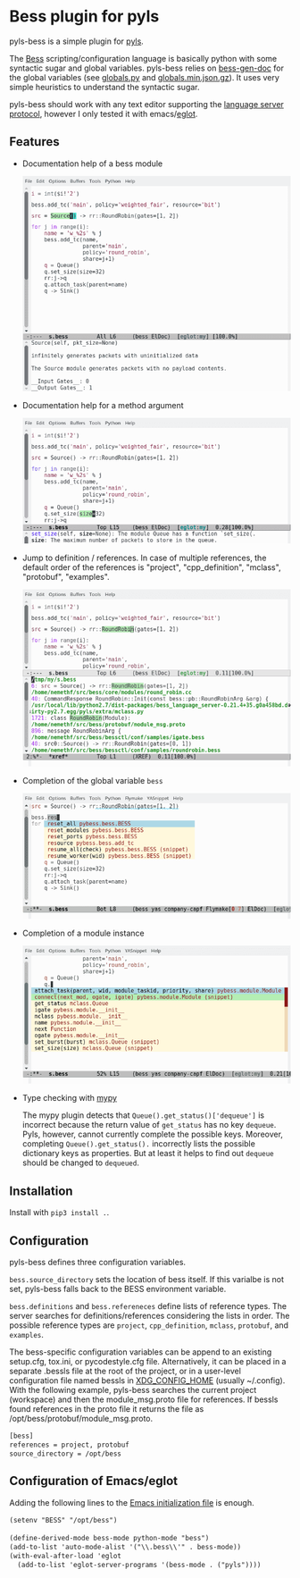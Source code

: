 Bess plugin for pyls
====================


pyls-bess is a simple plugin for
[pyls](https://github.com/palantir/python-language-server).

The [Bess](https://github.com/NetSys/bess) scripting/configuration
language is basically python with some syntactic sugar and global
variables.  pyls-bess relies on
[bess-gen-doc](https://github.com/nemethf/bess-gen-doc) for the global
variables (see [globals.py](pyls_bess/bess_doc/globals.py) and
[globals.min.json.gz](pyls_bess/bess_doc/globals.min.json.gz)).  It uses
very simple heuristics to understand the syntactic sugar.

pyls-bess should work with any text editor supporting the [language
server protocol](https://langserver.org/), however I only tested it
with emacs/[eglot](https://github.com/joaotavora/eglot).

## Features

* Documentation help of a bess module

  ![bess-obj-doc](resources/bess-obj-doc.png)

* Documentation help for a method argument

  ![bess-arg-doc](resources/bess-arg-doc.png)

* Jump to definition / references.  In case of multiple references, the
  default order of the references is "project", "cpp_definition",
  "mclass", "protobuf", "examples".

  ![bess-refs](resources/bess-refs.png)

* Completion of the global variable `bess`

  ![bess-auto-complete-bess](resources/bess-auto-complete-bess.png)

* Completion of a module instance

  ![bess-auto-complete-mod](resources/bess-auto-complete-mod.png)
  
  
* Type checking with [mypy](https://github.com/tomv564/pyls-mypy)

  The mypy plugin detects that `Queue().get_status()['dequeue']` is
  incorrect because the return value of `get_status` has no key
  `dequeue`.  Pyls, however, cannot currently complete the possible
  keys.  Moreover, completing `Queue().get_status().` incorrectly
  lists the possible dictionary keys as properties.  But at least it
  helps to find out `dequeue` should be changed to `dequeued`.

  
## Installation

Install with `pip3 install .`.

## Configuration

pyls-bess defines three configuration variables.

`bess.source_directory` sets the location of bess itself.  If this
varialbe is not set, pyls-bess falls back to the BESS environment
variable.

`bess.definitions` and `bess.refereneces` define lists of reference
types.  The server searches for definitions/references considering the
lists in order.  The possible reference types are `project`,
`cpp_definition`, `mclass`, `protobuf`, and `examples`.

The bess-specific configuration variables can be append to an existing
setup.cfg, tox.ini, or pycodestyle.cfg file.  Alternatively, it can be
placed in a separate .bessls file at the root of the project, or in a
user-level configuration file named bessls in
[XDG_CONFIG_HOME](https://specifications.freedesktop.org/basedir-spec/basedir-spec-0.8.html)
(usually ~/.config).  With the following example, pyls-bess searches
the current project (workspace) and then the module_msg.proto file for
references.  If bessls found references in the proto file it returns
the file as /opt/bess/protobuf/module_msg.proto.

```
[bess]
references = project, protobuf
source_directory = /opt/bess
```

## Configuration of Emacs/eglot

Adding the following lines to the [Emacs initialization
file](https://www.gnu.org/software/emacs/manual/html_node/emacs/Init-File.html)
is enough.

```elisp
(setenv "BESS" "/opt/bess")

(define-derived-mode bess-mode python-mode "bess")
(add-to-list 'auto-mode-alist '("\\.bess\\'" . bess-mode))
(with-eval-after-load 'eglot
  (add-to-list 'eglot-server-programs '(bess-mode . ("pyls"))))
```
